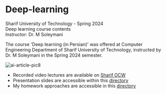 # Deep-learning
Sharif University of Technology - Spring 2024        
Deep learning course contents           
Instructor: Dr. M Soleymani       

The course 'Deep learning (in Persian)' was offered at Computer Engineering Department of Sharif University of Technology, instructed by Dr. M Soleymani in the Spring 2024 semester.           

![ai-article-pic8](https://github.com/amirezzati/deep-learning/assets/62298323/5e77799e-83c4-4bfa-aee4-fb026279b525)         

- Recorded video lectures are available on [Sharif OCW](https://ocw.sharif.edu/course/id/532/%DB%8C%D8%A7%D8%AF%DA%AF%DB%8C%D8%B1%DB%8C-%DA%98%D8%B1%D9%81)
- Presentation slides are accessible within this [directory](https://github.com/amirezzati/deep-learning/tree/main/slides)
- My homework approaches are accessible in this [directory](https://github.com/amirezzati/deep-learning/tree/main/homeworks)


